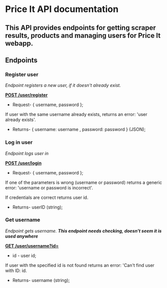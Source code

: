 # Price It API documentation

## This API provides endpoints for getting scraper results, products and managing users for Price It webapp.

## Endpoints

### Register user

_Endpoint registers a new user, if it doesn't already exist._

**<ins>POST /user/register</ins>**

- Request- { username, password };

If user with the same username already exists, returns an error:
'user already exists'.

- Returns- { username: username , password: password } (JSON);

### Log in user

_Endpoint logs user in_

**<ins>POST /user/login</ins>**

- Request- { username, password };

If one of the parameters is wrong (username or password) returns a generic error: 'username or password is incorrect'.

If credentials are correct returns user id.

- Returns- userID (string);

### Get username

_Endpoint gets username._
**_This endpoint needs checking, doesn't seem it is used anywhere_**

**<ins>GET /user/username?id=</ins>**

- id - user id;

If user with the specified id is not found returns an error: 'Can't find user with ID: id.

- Returns- username (string);
